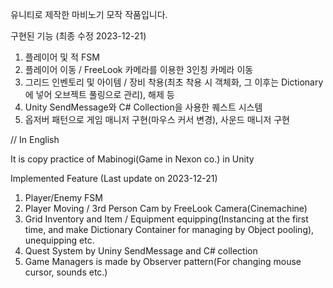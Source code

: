 유니티로 제작한 마비노기 모작 작품입니다.

구현된 기능 (최종 수정 2023-12-21)

1. 플레이어 및 적 FSM
2. 플레이어 이동 / FreeLook 카메라를 이용한 3인칭 카메라 이동
3. 그리드 인벤토리 및 아이템 / 장비 착용(최초 착용 시 객체화, 그 이후는 Dictionary에 넣어 오브젝트 풀링으로 관리), 해제 등
4. Unity SendMessage와 C# Collection을 사용한 퀘스트 시스템
5. 옵저버 패턴으로 게임 매니저 구현(마우스 커서 변경), 사운드 매니저 구현

// In English

It is copy practice of Mabinogi(Game in Nexon co.) in Unity

Implemented Feature (Last update on 2023-12-21)

1. Player/Enemy FSM
2. Player Moving / 3rd Person Cam by FreeLook Camera(Cinemachine)
3. Grid Inventory and Item / Equipment equipping(Instancing at the first time, and make Dictionary Container for managing by Object pooling), unequipping etc.
4. Quest System by Uniny SendMessage and C# collection
5. Game Managers is made by Observer pattern(For changing mouse cursor, sounds etc.)
